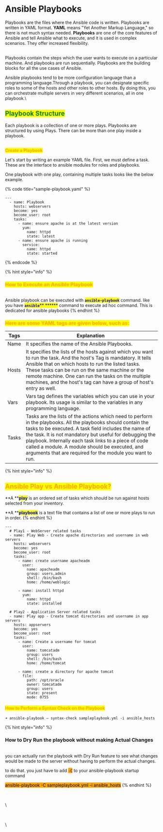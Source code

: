 # Ansible Playbooks

Playbooks are the files where the Ansible code is written. Playbooks are written in YAML format. **YAML** means "Yet Another Markup Language," so there is not much syntax needed. **Playbooks** are one of the core features of Ansible and tell Ansible what to execute, and it is used in complex scenarios. They offer increased flexibility.

\
Playbooks contain the steps which the user wants to execute on a particular machine. And playbooks are run sequentially. Playbooks are the building blocks for all the use cases of Ansible.

Ansible playbooks tend to be more configuration language than a programming language.Through a playbook, you can designate specific roles to some of the hosts and other roles to other hosts. By doing this, you can orchestrate multiple servers in very different scenarios, all in one playbook.\


## <mark style="color:green;">Playbook Structure</mark>

Each playbook is a collection of one or more plays. Playbooks are structured by using Plays. There can be more than one play inside a playbook.

\
<mark style="color:orange;">**Create a Playbook**</mark>

Let's start by writing an example YAML file. First, we must define a task. These are the interface to ansible modules for roles and playbooks.

One playbook with one play, containing multiple tasks looks like the below example.

{% code title="sample-playbook.yaml" %}
```
---
  - name: Playbook
    hosts: webservers
    become: yes
    become_user: root
    tasks:
      - name: ensure apache is at the latest version
        yum:
          name: httpd
          state: latest
      - name: ensure apache is running
        service:
          name: httpd
          state: started
```
{% endcode %}

{% hint style="info" %}
### <mark style="color:orange;">How to Execute an Ansible Playbook</mark>

\
Ansible playbook can be executed with <mark style="color:blue;">**`ansible-playbook`**</mark> command. like you have <mark style="color:blue;">**`ansible`**</mark><mark style="color:blue;">** **</mark><mark style="color:blue;">****</mark> command to execute ad hoc command. This is dedicated for ansible playbooks
{% endhint %}

### <mark style="color:orange;">Here are some YAML tags are given below, such as:</mark>

| Tags  | Explanation                                                                                                                                                                                                                                                                                                                                                                                              |
| ----- | -------------------------------------------------------------------------------------------------------------------------------------------------------------------------------------------------------------------------------------------------------------------------------------------------------------------------------------------------------------------------------------------------------- |
| Name  | It specifies the name of the Ansible Playbooks.                                                                                                                                                                                                                                                                                                                                                          |
| Hosts | It specifies the lists of the hosts against which you want to run the task. And the host's Tag is mandatory. It tells Ansible that on which hosts to run the listed tasks. These tasks can be run on the same machine or the remote machine. One can run the tasks on the multiple machines, and the host's tag can have a group of host's entry as well.                                                |
| Vars  | Vars tag defines the variables which you can use in your playbook. Its usage is similar to the variables in any programming language.                                                                                                                                                                                                                                                                    |
| Tasks | Tasks are the lists of the actions which need to perform in the playbooks. All the playbooks should contain the tasks to be executed. A task field includes the name of the task. It is not mandatory but useful for debugging the playbook. Internally each task links to a piece of code called a module. A module should be executed, and arguments that are required for the module you want to run. |



{% hint style="info" %}
## <mark style="color:orange;">Ansible Play vs Ansible Playbook?</mark>

**A **<mark style="color:blue;">**play**</mark> <mark style="color:blue;"></mark><mark style="color:blue;"></mark> is an ordered set of tasks which should be run against hosts selected from your inventory.

**A **<mark style="color:blue;">**playbook**</mark> is a text file that contains a list of one or more plays to run in order.
{% endhint %}

```
---
  # Play1 - WebServer related tasks
  - name: Play Web - Create apache directories and username in web servers
    hosts: webservers
    become: yes
    become_user: root
    tasks:
      - name: create username apacheadm
        user:
          name: apacheadm
          group: users,admin
          shell: /bin/bash
          home: /home/weblogic

      - name: install httpd
        yum:
          name: httpd
          state: installed
        
  # Play2 - Application Server related tasks
  - name: Play app - Create tomcat directories and username in app servers
    hosts: appservers
    become: yes
    become_user: root
    tasks:
      - name: Create a username for tomcat
        user:
          name: tomcatadm
          group: users
          shell: /bin/bash
          home: /home/tomcat

      - name: create a directory for apache tomcat
        file:
          path: /opt/oracle
          owner: tomcatadm
          group: users
          state: present
          mode: 0755
```

#### <mark style="color:orange;">How to Perform a Syntax Check on the Playbook</mark>

```
➜ ansible-playbook – syntax-check sampleplaybook.yml -i ansible_hosts
```

{% hint style="info" %}
### How to Dry Run the playbook without making Actual Changes

\
you can actually run the playbook with Dry Run feature to see what changes would be made to the server without having to perform the actual changes.

to do that. you just have to add <mark style="color:blue;background-color:orange;">`-C`</mark> to your ansible-playbook startup command



&#x20;<mark style="background-color:orange;">ansible-playbook -C sampleplaybook.yml -i ansible\_hosts</mark>
{% endhint %}

\
\
\


\
\
\
